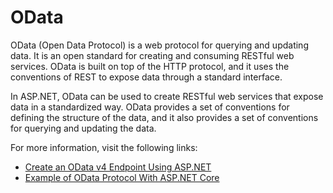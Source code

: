 # OData

OData (Open Data Protocol) is a web protocol for querying and updating data. It is an open standard for creating and consuming RESTful web services. OData is built on top of the HTTP protocol, and it uses the conventions of REST to expose data through a standard interface.

In ASP.NET, OData can be used to create RESTful web services that expose data in a standardized way. OData provides a set of conventions for defining the structure of the data, and it also provides a set of conventions for querying and updating the data.

For more information, visit the following links:

- [Create an OData v4 Endpoint Using ASP.NET](https://learn.microsoft.com/en-us/aspnet/web-api/overview/odata-support-in-aspnet-web-api/odata-v4/create-an-odata-v4-endpoint)
- [Example of OData Protocol With ASP.NET Core](https://www.youtube.com/watch?v=L9HdnNCi0R0)
